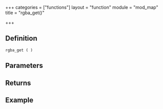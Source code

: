 +++
categories = ["functions"]
layout = "function"
module = "mod_map"
title = "rgba_get()"

+++

## Definition

    rgba_get ( )

## Parameters

## Returns

## Example
